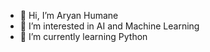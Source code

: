 - 👋 Hi, I’m Aryan Humane
- 👀 I’m interested in AI and Machine Learning
- 🌱 I’m currently learning Python


<!---
aryanh81/aryanh81 is a ✨ special ✨ repository because its `README.md` (this file) appears on your GitHub profile.
You can click the Preview link to take a look at your changes.
--->
